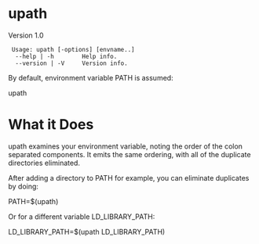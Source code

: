 # upath

Version 1.0

     Usage: upath [-options] [envname..]
      --help | -h        Help info.
      --version | -V     Version info.
 
 By default, environment variable PATH is assumed:
 
 upath
 
 # What it Does
 
upath examines your environment variable, noting the order of the colon separated components. It emits the same ordering, with all of the duplicate directories eliminated.

After adding a directory to PATH for example, you can eliminate duplicates by doing:

PATH=$(upath)

Or for a different variable LD_LIBRARY_PATH:

LD_LIBRARY_PATH=$(upath LD_LIBRARY_PATH)
